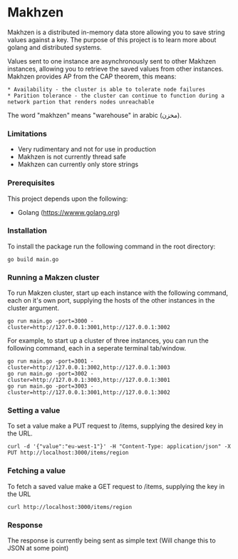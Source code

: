 # Makhzen
Makhzen is a distributed in-memory data store allowing you to save string values against a key. The purpose of this project is to learn more about golang and distributed systems.

Values sent to one instance are asynchronously sent to other Makhzen instances, allowing you to retrieve the saved values from other instances. Makhzen provides AP from the CAP theorem, this means:

	* Availability - the cluster is able to tolerate node failures
	* Parition tolerance - the cluster can continue to function during a network partion that renders nodes unreachable

The word "makhzen" means "warehouse" in arabic (مخزن‎).

### Limitations
- Very rudimentary and not for use in production
- Makhzen is not currently thread safe
- Makhzen can currently only store strings

### Prerequisites
This project depends upon the following:
  - Golang (https://wwww.golang.org)

### Installation
To install the package run the following command in the root directory:
```
go build main.go
```

### Running a Makzen cluster
To run Makzen cluster, start up each instance with the following command, each on it's own port, supplying the hosts of the other instances in the cluster argument. 
```
go run main.go -port=3000 -cluster=http://127.0.0.1:3001,http://127.0.0.1:3002
```

For example, to start up a cluster of three instances, you can run the following command, each in a seperate terminal tab/window.
```
go run main.go -port=3001 -cluster=http://127.0.0.1:3002,http://127.0.0.1:3003
go run main.go -port=3002 -cluster=http://127.0.0.1:3003,http://127.0.0.1:3001
go run main.go -port=3003 -cluster=http://127.0.0.1:3001,http://127.0.0.1:3002
```

### Setting a value
To set a value make a PUT request to /items, supplying the desired key in the URL.

```
curl -d '{"value":"eu-west-1"}' -H "Content-Type: application/json" -X PUT http://localhost:3000/items/region
```

### Fetching a value
To fetch a saved value make a GET request to /items, supplying the key in the URL

```
curl http://localhost:3000/items/region
```

### Response
The response is currently being sent as simple text (Will change this to JSON at some point)